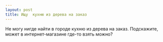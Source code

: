 ```yaml
---
layout: post 
title: Ищу  кухню из дерева на заказ 
--- 
```

Не могу нигде найти в городе  кухню из дерева на заказ. Подскажите, может в интернет-магазине где-то взять можно?
